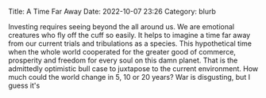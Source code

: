 Title: A Time Far Away 
Date: 2022-10-07 23:26 
Category: blurb

Investing requires seeing beyond the all around us. We are emotional creatures who fly off the cuff so easily. It helps to imagine a time far away from our current trials and tribulations as a species. This hypothetical time when the whole world cooperated for the greater good of commerce, prosperity and freedom for every soul on this damn planet. That is the admittedly optimistic bull case to juxtapose to the current environment. How much could the world change in 5, 10 or 20 years? War is disgusting, but I guess it's 